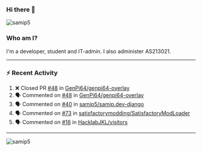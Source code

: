 ### Hi there 👋

<img src="https://komarev.com/ghpvc/?username=samip5&style=flat-square" alt="samip5" />

### Who am I?
I'm a developer, student and IT-admin. I also administer AS213021.

---
### :zap: Recent Activity
<!--START_SECTION:activity-->
1. ❌ Closed PR [#48](https://github.com/GenPi64/genpi64-overlay/pull/48) in [GenPi64/genpi64-overlay](https://github.com/GenPi64/genpi64-overlay)
2. 🗣 Commented on [#48](https://github.com/GenPi64/genpi64-overlay/issues/48) in [GenPi64/genpi64-overlay](https://github.com/GenPi64/genpi64-overlay)
3. 🗣 Commented on [#40](https://github.com/samip5/samip.dev-django/issues/40) in [samip5/samip.dev-django](https://github.com/samip5/samip.dev-django)
4. 🗣 Commented on [#73](https://github.com/satisfactorymodding/SatisfactoryModLoader/issues/73) in [satisfactorymodding/SatisfactoryModLoader](https://github.com/satisfactorymodding/SatisfactoryModLoader)
5. 🗣 Commented on [#18](https://github.com/HacklabJKL/visitors/issues/18) in [HacklabJKL/visitors](https://github.com/HacklabJKL/visitors)
<!--END_SECTION:activity-->
---

<img align="center" src="https://github-readme-stats.vercel.app/api?username=samip5&show_icons=true" alt="samip5" />
